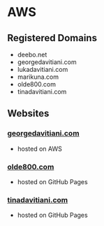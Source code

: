 # AWS


## Registered Domains
- deebo.net
- georgedavitiani.com
- lukadavitiani.com
- marikuna.com
- olde800.com
- tinadavitiani.com


## Websites
### [georgedavitiani.com](https://georgedavitiani.com)
- hosted on AWS
### [olde800.com](https://olde800.com)
- hosted on GitHub Pages
### [tinadavitiani.com](https://tinadavitiani.com)
- hosted on GitHub Pages
